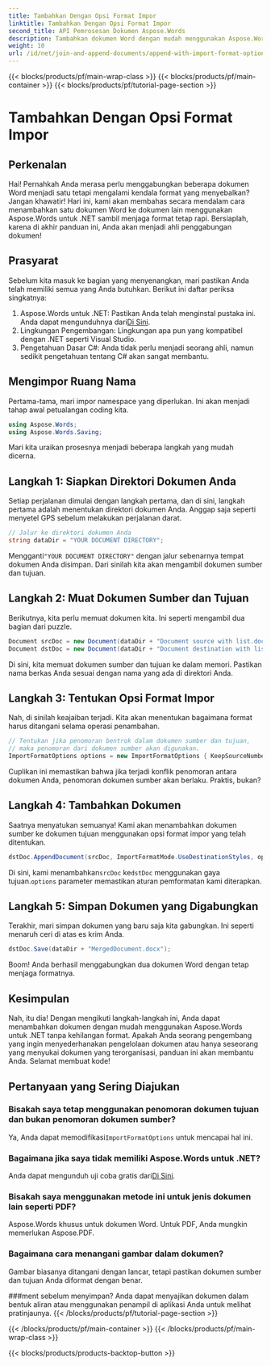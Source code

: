 ```yaml
---
title: Tambahkan Dengan Opsi Format Impor
linktitle: Tambahkan Dengan Opsi Format Impor
second_title: API Pemrosesan Dokumen Aspose.Words
description: Tambahkan dokumen Word dengan mudah menggunakan Aspose.Words untuk .NET, pertahankan pemformatan dengan panduan langkah demi langkah yang terperinci.
weight: 10
url: /id/net/join-and-append-documents/append-with-import-format-options/
---
```


{{< blocks/products/pf/main-wrap-class >}}
{{< blocks/products/pf/main-container >}}
{{< blocks/products/pf/tutorial-page-section >}}

# Tambahkan Dengan Opsi Format Impor

## Perkenalan

Hai! Pernahkah Anda merasa perlu menggabungkan beberapa dokumen Word menjadi satu tetapi mengalami kendala format yang menyebalkan? Jangan khawatir! Hari ini, kami akan membahas secara mendalam cara menambahkan satu dokumen Word ke dokumen lain menggunakan Aspose.Words untuk .NET sambil menjaga format tetap rapi. Bersiaplah, karena di akhir panduan ini, Anda akan menjadi ahli penggabungan dokumen!

## Prasyarat

Sebelum kita masuk ke bagian yang menyenangkan, mari pastikan Anda telah memiliki semua yang Anda butuhkan. Berikut ini daftar periksa singkatnya:

1.  Aspose.Words untuk .NET: Pastikan Anda telah menginstal pustaka ini. Anda dapat mengunduhnya dari[Di Sini](https://releases.aspose.com/words/net/).
2. Lingkungan Pengembangan: Lingkungan apa pun yang kompatibel dengan .NET seperti Visual Studio.
3. Pengetahuan Dasar C#: Anda tidak perlu menjadi seorang ahli, namun sedikit pengetahuan tentang C# akan sangat membantu.

## Mengimpor Ruang Nama

Pertama-tama, mari impor namespace yang diperlukan. Ini akan menjadi tahap awal petualangan coding kita.

```csharp
using Aspose.Words;
using Aspose.Words.Saving;
```

Mari kita uraikan prosesnya menjadi beberapa langkah yang mudah dicerna.

## Langkah 1: Siapkan Direktori Dokumen Anda

Setiap perjalanan dimulai dengan langkah pertama, dan di sini, langkah pertama adalah menentukan direktori dokumen Anda. Anggap saja seperti menyetel GPS sebelum melakukan perjalanan darat.

```csharp
// Jalur ke direktori dokumen Anda
string dataDir = "YOUR DOCUMENT DIRECTORY";
```

 Mengganti`"YOUR DOCUMENT DIRECTORY"` dengan jalur sebenarnya tempat dokumen Anda disimpan. Dari sinilah kita akan mengambil dokumen sumber dan tujuan.

## Langkah 2: Muat Dokumen Sumber dan Tujuan

Berikutnya, kita perlu memuat dokumen kita. Ini seperti mengambil dua bagian dari puzzle.

```csharp
Document srcDoc = new Document(dataDir + "Document source with list.docx");
Document dstDoc = new Document(dataDir + "Document destination with list.docx");
```

Di sini, kita memuat dokumen sumber dan tujuan ke dalam memori. Pastikan nama berkas Anda sesuai dengan nama yang ada di direktori Anda.

## Langkah 3: Tentukan Opsi Format Impor

Nah, di sinilah keajaiban terjadi. Kita akan menentukan bagaimana format harus ditangani selama operasi penambahan.

```csharp
// Tentukan jika penomoran bentrok dalam dokumen sumber dan tujuan,
// maka penomoran dari dokumen sumber akan digunakan.
ImportFormatOptions options = new ImportFormatOptions { KeepSourceNumbering = true };
```

Cuplikan ini memastikan bahwa jika terjadi konflik penomoran antara dokumen Anda, penomoran dokumen sumber akan berlaku. Praktis, bukan?

## Langkah 4: Tambahkan Dokumen

Saatnya menyatukan semuanya! Kami akan menambahkan dokumen sumber ke dokumen tujuan menggunakan opsi format impor yang telah ditentukan.

```csharp
dstDoc.AppendDocument(srcDoc, ImportFormatMode.UseDestinationStyles, options);
```

 Di sini, kami menambahkan`srcDoc` ke`dstDoc` menggunakan gaya tujuan.`options` parameter memastikan aturan pemformatan kami diterapkan.

## Langkah 5: Simpan Dokumen yang Digabungkan

Terakhir, mari simpan dokumen yang baru saja kita gabungkan. Ini seperti menaruh ceri di atas es krim Anda.

```csharp
dstDoc.Save(dataDir + "MergedDocument.docx");
```

Boom! Anda berhasil menggabungkan dua dokumen Word dengan tetap menjaga formatnya. 

## Kesimpulan

Nah, itu dia! Dengan mengikuti langkah-langkah ini, Anda dapat menambahkan dokumen dengan mudah menggunakan Aspose.Words untuk .NET tanpa kehilangan format. Apakah Anda seorang pengembang yang ingin menyederhanakan pengelolaan dokumen atau hanya seseorang yang menyukai dokumen yang terorganisasi, panduan ini akan membantu Anda. Selamat membuat kode!

## Pertanyaan yang Sering Diajukan

### Bisakah saya tetap menggunakan penomoran dokumen tujuan dan bukan penomoran dokumen sumber?
 Ya, Anda dapat memodifikasi`ImportFormatOptions` untuk mencapai hal ini.

### Bagaimana jika saya tidak memiliki Aspose.Words untuk .NET?
 Anda dapat mengunduh uji coba gratis dari[Di Sini](https://releases.aspose.com/).

### Bisakah saya menggunakan metode ini untuk jenis dokumen lain seperti PDF?
Aspose.Words khusus untuk dokumen Word. Untuk PDF, Anda mungkin memerlukan Aspose.PDF.

### Bagaimana cara menangani gambar dalam dokumen?
Gambar biasanya ditangani dengan lancar, tetapi pastikan dokumen sumber dan tujuan Anda diformat dengan benar.

###ment sebelum menyimpan?
Anda dapat menyajikan dokumen dalam bentuk aliran atau menggunakan penampil di aplikasi Anda untuk melihat pratinjaunya.
{{< /blocks/products/pf/tutorial-page-section >}}

{{< /blocks/products/pf/main-container >}}
{{< /blocks/products/pf/main-wrap-class >}}

{{< blocks/products/products-backtop-button >}}
